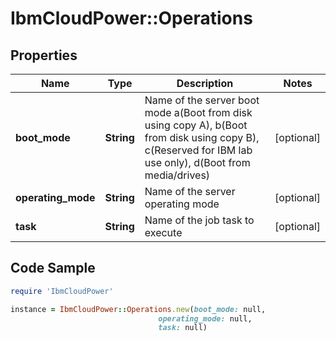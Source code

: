 # IbmCloudPower::Operations

## Properties

Name | Type | Description | Notes
------------ | ------------- | ------------- | -------------
**boot_mode** | **String** | Name of the server boot mode a(Boot from disk using copy A), b(Boot from disk using copy B), c(Reserved for IBM lab use only), d(Boot from media/drives) | [optional] 
**operating_mode** | **String** | Name of the server operating mode | [optional] 
**task** | **String** | Name of the job task to execute | [optional] 

## Code Sample

```ruby
require 'IbmCloudPower'

instance = IbmCloudPower::Operations.new(boot_mode: null,
                                 operating_mode: null,
                                 task: null)
```


